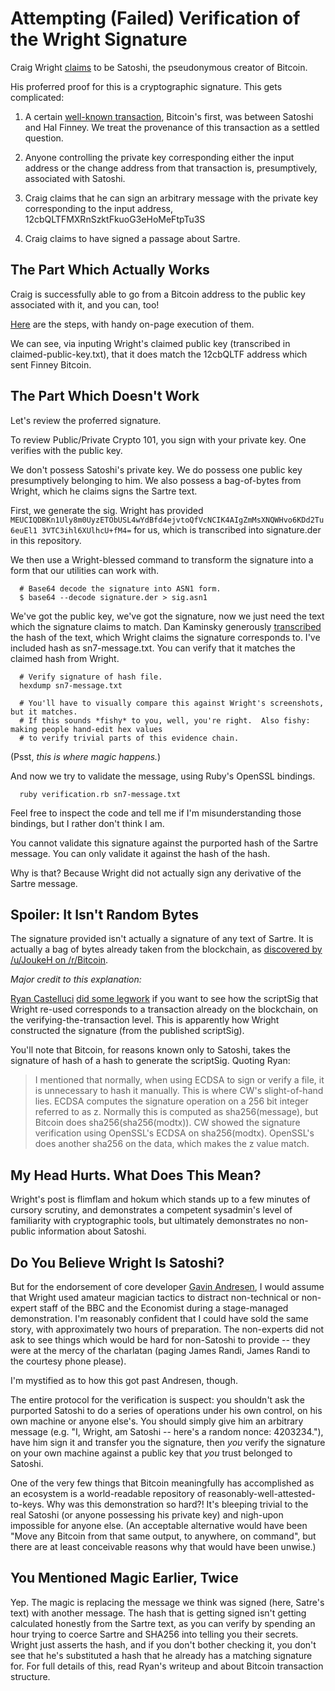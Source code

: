 # Attempting (Failed) Verification of the Wright Signature

Craig Wright [claims](http://www.drcraigwright.net/jean-paul-sartre-signing-significance/) to be Satoshi, the pseudonymous creator of Bitcoin.

His proferred proof for this is a cryptographic signature.  This gets complicated:

1)  A certain [well-known transaction](https://blockchain.info/tx/f4184fc596403b9d638783cf57adfe4c75c605f6356fbc91338530e9831e9e16), Bitcoin's first, was between Satoshi and Hal Finney.
We treat the provenance of this transaction as a settled question.

2)  Anyone controlling the private key corresponding either the input address or the change address from that transaction is, presumptively, associated with Satoshi.

3)  Craig claims that he can sign an arbitrary message with the private key corresponding to the input address, 12cbQLTFMXRnSzktFkuoG3eHoMeFtpTu3S

4)  Craig claims to have signed a passage about Sartre.

## The Part Which Actually Works

Craig is successfully able to go from a Bitcoin address to the public key associated with it, and you can, too!

[Here](http://gobittest.appspot.com/Address) are the steps, with handy on-page execution of them.

We can see, via inputing Wright's claimed public key (transcribed in claimed-public-key.txt), that it does match the 12cbQLTF address which sent Finney Bitcoin.

## The Part Which Doesn't Work

Let's review the proferred signature.

To review Public/Private Crypto 101, you sign with your private key.  One verifies with the public key.

We don't possess Satoshi's private key.  We do possess one public key presumptively belonging to him.  We also possess a bag-of-bytes from Wright, which he claims signs the Sartre text.

First, we generate the sig.  Wright has provided `MEUCIQDBKn1Uly8m0UyzETObUSL4wYdBfd4ejvtoQfVcNCIK4AIgZmMsXNQWHvo6KDd2Tu6euEl1
3VTC3ihl6XUlhcU+fM4=` for us, which is transcribed into signature.der in this repository.

We then use a Wright-blessed command to transform the signature into a form that our utilities can work with.

```
  # Base64 decode the signature into ASN1 form.
  $ base64 --decode signature.der > sig.asn1
```

We've got the public key, we've got the signature, now we just need the text which the signature claims to match.
Dan Kaminsky generously [transcribed](https://dankaminsky.com/2016/05/02/validating-satoshi-or-not/) the hash of the text, which Wright claims the signature corresponds to.  I've included hash as sn7-message.txt.  You can verify that it matches the claimed hash from Wright.

```
  # Verify signature of hash file.
  hexdump sn7-message.txt

  # You'll have to visually compare this against Wright's screenshots, but it matches.
  # If this sounds *fishy* to you, well, you're right.  Also fishy: making people hand-edit hex values
  # to verify trivial parts of this evidence chain.
```

(Psst, _this is where magic happens._)

And now we try to validate the message, using Ruby's OpenSSL bindings.

```
  ruby verification.rb sn7-message.txt
```

Feel free to inspect the code and tell me if I'm misunderstanding those bindings, but I rather don't think I am.

You cannot validate this signature against the purported hash of the Sartre message.  You can only validate it against the hash of the hash.

Why is that?  Because Wright did not actually sign any derivative of the Sartre message.

## Spoiler: It Isn't Random Bytes

The signature provided isn't actually a signature of any text of Sartre.  It is actually a bag of bytes already taken from the blockchain,
as [discovered by /u/JoukeH on /r/Bitcoin](https://www.reddit.com/r/Bitcoin/comments/4hf4xj/creator_of_bitcoin_reveals_identity/d2pf70v).

_Major credit to this explanation:_

[Ryan Castelluci](https://twitter.com/ryancdotorg/) [did some legwork](https://rya.nc/sartre.html) 
if you want to see how the scriptSig that Wright re-used corresponds to a transaction already on the blockchain, on the verifying-the-transaction level.
This is apparently how Wright constructed the signature (from the published scriptSig).

You'll note that Bitcoin, for reasons known only to Satoshi, takes the signature of hash of a hash to generate the scriptSig.  Quoting Ryan:

<blockquote>
I mentioned that normally, when using ECDSA to sign or verify a file, it is unnecessary to hash it manually. This is where CW's slight-of-hand lies. ECDSA computes the signature operation on a 256 bit integer referred to as z. Normally this is computed as sha256(message), but Bitcoin does sha256(sha256(modtx)). CW showed the signature verification using OpenSSL's ECDSA on sha256(modtx). OpenSSL's does another sha256 on the data, which makes the z value match.
</blockquote>

## My Head Hurts. What Does This Mean?

Wright's post is flimflam and hokum which stands up to a few minutes of cursory scrutiny, and demonstrates a competent sysadmin's level of familiarity
with cryptographic tools, but ultimately demonstrates no non-public information about Satoshi.

## Do You Believe Wright Is Satoshi?

But for the endorsement of core developer [Gavin Andresen](http://gavinandresen.ninja/satoshi), I would assume that Wright used amateur magician tactics to distract
non-technical or non-expert staff of the BBC and the Economist during a stage-managed demonstration.  I'm reasonably confident that
I could have sold the same story, with approximately two hours of preparation.  The non-experts did not ask to see things which would
be hard for non-Satoshi to provide -- they were at the mercy of the charlatan (paging James Randi, James Randi to the courtesy phone please).

I'm mystified as to how this got past Andresen, though.

The entire protocol for the verification is suspect: you shouldn't ask the purported Satoshi to do a series of operations under his own control,
on his own machine or anyone else's.  You should simply give him an arbitrary message (e.g. "I, Wright, am Satoshi -- here's a random nonce: 4203234."), have him sign it and transfer you the signature, then *you* verify the signature on your own machine against a public key that *you*
trust belonged to Satoshi.

One of the very few things that Bitcoin meaningfully has accomplished as an ecosystem is a world-readable repository of reasonably-well-attested-to-keys.  Why was this demonstration so hard?!  It's bleeping trivial to the real Satoshi (or anyone possessing his private key) and nigh-upon impossible for anyone else.  (An acceptable alternative would have been "Move any Bitcoin from that same output, to anywhere, on command", but there are at
least conceivable reasons why that would have been unwise.)

## You Mentioned Magic Earlier, Twice

Yep. The magic is replacing the message we think was signed (here, Satre's text) with another message.  The hash that is getting signed
isn't getting calculated honestly from the Sartre text, as you can verify by spending an hour trying to coerce Sartre and SHA256 into
telling you their secrets.  Wright just asserts the hash, and if you don't bother checking it, you don't see that he's substituted a hash
that he already has a matching signature for.  For full details of this, read Ryan's writeup and about Bitcoin transaction structure.
